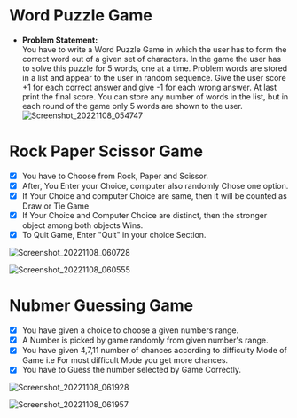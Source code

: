 # Word Puzzle Game

 - **Problem Statement:**    
    You have to write a Word Puzzle Game in which the user has to form
the correct word out of a given set of characters. In the game the user has to solve this
puzzle for 5 words, one at a time. Problem words are stored in a list and appear to the user
in random sequence. Give the user score +1 for each correct answer and give -1 for each
wrong answer. At last print the final score. You can store any number of words in the list, but
in each round of the game only 5 words are shown to the user.
![Screenshot_20221108_054747](https://user-images.githubusercontent.com/103645516/200562020-b85cb2b2-8d34-4a35-975a-6f1079872916.png)





 # Rock Paper Scissor Game
 
  - [x] You have to Choose from Rock, Paper and Scissor.
  - [x] After, You Enter your Choice, computer also randomly Chose one option.
  - [x] If Your Choice and computer Choice are same, then it will be counted as Draw or Tie Game
  - [x] If Your Choice and Computer Choice are distinct, then the stronger object among both objects Wins.   
  - [x] To Quit Game, Enter \"Quit\" in your choice Section.
  
![Screenshot_20221108_060728](https://user-images.githubusercontent.com/103645516/200565714-4a72301e-93b6-456e-a46f-d3611a0b2e61.png)

![Screenshot_20221108_060555](https://user-images.githubusercontent.com/103645516/200565761-f8df56fc-ac3a-4d82-bb18-1df07d9b39dd.png)

 
 
 
  
  # Nubmer Guessing Game
 
  - [x] You have given a choice to choose a given numbers range.
  - [x] A Number is picked by game randomly from given number's range.
  - [x] You have given 4,7,11 number of chances according to difficulty Mode of Game i.e For most difficult Mode you get more chances.
  - [x] You have to Guess the number selected by Game Correctly.

![Screenshot_20221108_061928](https://user-images.githubusercontent.com/103645516/200569124-1fc941bc-ad52-403f-a868-43aca390a37a.png)

![Screenshot_20221108_061957](https://user-images.githubusercontent.com/103645516/200569200-297e0432-148c-4876-ab2c-8939b0ee9951.png)
